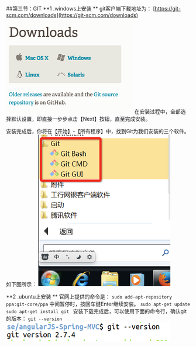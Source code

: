 ##第三节：GIT
**1 .windows上安装
**
git客户端下载地址为：
[https://git-scm.com/downloads](https://git-scm.com/downloads) 
![](image/2016-06-24_576c8cfd1c3e4.png) 
在安装过程中，全部选择默认设置，即直接一步步点击【Next】按钮，直至完成安装。

安装完成后，你将在【开始】-【所有程序】中，找到Git为我们安装的三个软件。如下图所示：
![](image/2016-06-24_576c8cfd3955e.png) 

**2 .ubuntu上安装
**
官网上提供的命令是：
`sudo add-apt-repository ppa:git-core/ppa`
中间暂停时，按回车键Enter继续安装。
`sudo apt-get update`
`sudo apt-get install git `
安装下载完成后，可以使用下面的命令行，确认git的版本：
`git --version `
![](image/001.png) 